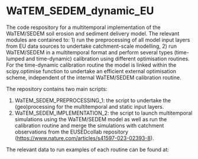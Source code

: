 # WaTEM_SEDEM_dynamic_EU
The code respository for a multitemporal implementation of the WaTEM/SEDEM soil erosion and sediment delivery model. The relevant modules are contained to: 1) run the preprocessing of all model input layers from EU data sources to undertake catchment-scale modelling, 2) run WaTEM/SEDEM in a multitemporal format and perform several types (time-lumped and time-dynamic) calibration using different optimisation routines. For the time-dynamic calibration routine the model is linked within the scipy.optimise function to undertake an efficient external optimisation scheme, independent of the internal WaTEM/SEDEM calibration routine. 

The repository contains two main scripts:
1) WaTEM_SEDEM_PREPROCESSING_1: the script to undertake the (geo)processing for the multitemporal and static input layers.
2) WaTEM_SEDEM_IMPLEMENTATION_2: the script to launch multitemporal simulations using the WaTEM/SEDEM model as well as run the calibration routine and merge the simulations with catchment observations from the EUSEDcollab repository (https://www.nature.com/articles/s41597-023-02393-8).

The relevant data to run examples of each routine can be found at:
